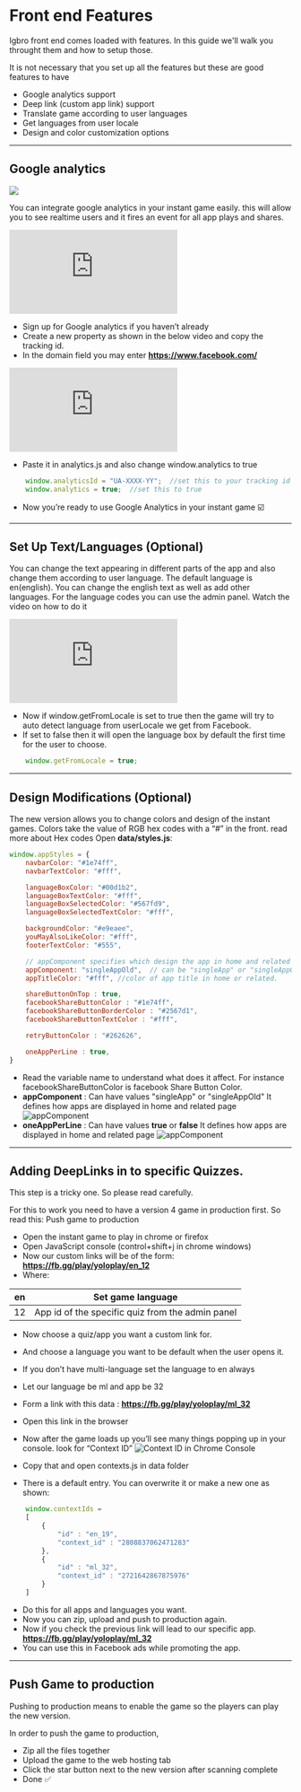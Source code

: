 # Front end Features

Igbro front end comes loaded with features. In this guide we'll walk you throught them and how to setup those.

It is not necessary that you set up all the features but these are good features to have

- Google analytics support
- Deep link (custom app link) support
- Translate game according to user languages
- Get languages from user locale
- Design and color customization options

<hr>

## Google analytics

<img src="../images/analytics.png" style="max-width:200px;">

You can integrate google analytics in your instant game easily. this will allow you to see realtime users and it fires an event for all app plays and shares.
<div class='embed-container'><iframe src='https://www.youtube.com/embed//zg_wypNuVDU' frameborder='0' allowfullscreen></iframe></div>


- Sign up for Google analytics if you haven’t already
- Create a new property as shown in the below video and copy the tracking id.
- In the domain field you may enter **https://www.facebook.com/**

<div class='embed-container'><iframe src='https://www.youtube.com/embed//FeAkKWmyW4w' frameborder='0' allowfullscreen></iframe></div>


- Paste it in analytics.js and also change window.analytics to true
```js
    window.analyticsId = "UA-XXXX-YY";  //set this to your tracking id
    window.analytics = true;  //set this to true
```
- Now you’re ready to use Google Analytics in your instant game ☑️ 


<hr>


## Set Up Text/Languages (Optional)

You can change the text appearing in different parts of the app and also change them according to user language. The default language is en(english). You can change the english text as well as add other languages. 
For the language codes you can use the admin panel. Watch the video on how to do it

<div class='embed-container'><iframe src='https://www.youtube.com/embed//jYIQCPjQGrM' frameborder='0' allowfullscreen></iframe></div>


- Now if window.getFromLocale is set to true then the game will try to auto detect language from userLocale we get from Facebook.
- If set to false then it will open the language box by default the first time for the user to choose.
```js
    window.getFromLocale = true;
```

<hr>


## Design Modifications (Optional)

The new version allows you to change colors and design of the instant games. 
Colors take the value of RGB hex codes with a “#” in the front. 
read more about Hex codes
Open **data/styles.js**:
```js
window.appStyles = {
    navbarColor: "#1e74ff",
    navbarTextColor: "#fff",

    languageBoxColor: "#00d1b2",
    languageBoxTextColor: "#fff",
    languageBoxSelectedColor: "#567fd9",
    languageBoxSelectedTextColor: "#fff",

    backgroundColor: "#e9eaee",
    youMayAlsoLikeColor: "#fff",
    footerTextColor: "#555",

    // appComponent specifies which design the app in home and related should be
    appComponent: "singleAppOld",  // can be "singleApp" or "singleAppOld" 
    appTitleColor: "#fff", //color of app title in home or related.

    shareButtonOnTop : true,
    facebookShareButtonColor : "#1e74ff",
    facebookShareButtonBorderColor : "#2567d1",
    facebookShareButtonTextColor : "#fff",

    retryButtonColor : "#262626",

    oneAppPerLine : true,
}

```

- Read the variable name to understand what does it affect. For instance facebookShareButtonColor is facebook Share Button Color.
- **appComponent** : Can have values "singleApp" or "singleAppOld" It defines how apps are displayed in home and related page
![appComponent](../images/typesofapps.png)
- **oneAppPerLine** : Can have values **true** or **false** It defines how apps are displayed in home and related page
![appComponent](../images/gamedesigns.png)


<hr>


## Adding DeepLinks in to specific Quizzes.

This step is a tricky one. So please read carefully.

For this to work you need to have a version 4 game in production first. 
So read this: Push game to production


- Open the instant game to play in chrome or firefox
- Open JavaScript console (control+shift+j in chrome windows)
- Now our custom links will be of the form:
    **https://fb.gg/play/yoloplay/en_12**
- Where:

| en | Set game language                                |
| --- | ------------------------------------------------ |
| 12 | App id of the specific quiz from the admin panel |


- Now choose a quiz/app you want a custom link for.
- And choose a language you want to be default when the user opens it.
- If you don’t have multi-language set the language to en always
-  Let our language be ml and app be 32
- Form a link with this data :
    **https://fb.gg/play/yoloplay/ml_32**
- Open this link in the browser
- Now after the game loads up you’ll see many things popping up in your console. look for “Context ID”
![Context ID in Chrome Console](../images/contextids.png)

- Copy that and open contexts.js in data folder
- There is a default entry. You can overwrite it or make a new one as shown:
```js
    window.contextIds = 
    [
        {
            "id" : "en_19",
            "context_id" : "2808837062471283"
        },
        {
            "id" : "ml_32",
            "context_id" : "2721642867875976"
        }
    ]
```

- Do this for all apps and languages you want. 
- Now you can zip, upload and push to production again.
- Now if you check the previous link will lead to our specific app.
    **https://fb.gg/play/yoloplay/ml_32**
- You can use this in Facebook ads while promoting the app.

<hr>


## Push Game to production 

Pushing to production means to enable the game so the players can play the new version.

In order to push the game to production, 

- Zip all the files together
- Upload the game to the web hosting tab
- Click the star button next to the new version after scanning complete
- Done ✅ 